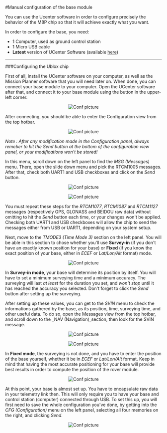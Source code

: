 #Manual configuration of the base module

You can use the Ucenter software in order to configure precisely the behavior of the M8P chip so that it will achieve exactly what you want.

In order to configure the base, you need: 
* 1 Computer, used as ground control station
* 1 Micro USB cable
* **Latest** version of UCenter Software (available [here](https://www.u-blox.com/en/product/u-center-windows))


-----


###Configuring the Ublox chip



First of all, install the UCenter software on your computer, as well as the Mission Planner software that you will need later on. When done, you can connect your base module to your computer. Open the UCenter software after that, and connect it to your base module using the button in the upper-left corner.



<p align="center">
  <img src="./images/conf/1.png?raw=true" alt="Conf picture"/>
</p>



After connecting, you should be able to enter the Configuration view from the top hotbar.



<p align="center">
  <img src="./images/conf/2.png?raw=true" alt="Conf picture"/>
</p>



_Note : After any modification made in the Configuration panel, always remeber to hit the _Send_ button at the bottom of the configuration view panel, or your modifications won't be stored!_



In this menu, scroll down on the left panel to find the _MSG (Messages)_ menu. There, open the slide down menu and pick the RTCM1005 messages. After that, check both UART1 and USB checkboxes and click on the _Send_ button.



<p align="center">
  <img src="./images/conf/3.png?raw=true" alt="Conf picture"/>
</p>



<p align="center">
  <img src="./images/conf/22.png?raw=true" alt="Conf picture"/>
</p>



You must repeat these steps for the _RTCM1077_, _RTCM1087_ and _RTCM1127_ messages (respectively GPS, GLONASS and BEIDOU raw data) without omitting to hit the _Send_ button each time, or your changes won't be applied. Checking both UART1 and USB checkboxes will allow the chip to send the messages either from USB or UART1, depending on your system setup.



Next, move to the _TMODE3 (Time Mode 3)_ section on the left panel. You will be able in this section to chose whether you'll use **Survey-in** (if you don't have an exactly known position for your base) or **Fixed** (if you know the exact position of your base, either in _ECEF_ or _Lat/Lon/Alt_ format) mode. 



<p align="center">
  <img src="./images/conf/cfgs.png?raw=true" alt="Conf picture"/>
</p>



In **Survey-in mode**, your base will determine its position by itself. You will have to set a minimum surveying time and a minimum accuracy. The surveying will last _at least_ for the duration you set, and _won't stop_ until it has reached the accuracy you selected. Don't forget to click the _Send_ button after setting up the surveying.



After setting up these values, you can get to the _SVIN_ menu to check the informations gathered by the base, as its position, time, surveying time, and other useful data. To do so, open the Messages view from the top hotbar, and scroll down to the _NAV (Navigation)_section, then look for the SVIN message. 



<p align="center">
  <img src="./images/conf/svin.png?raw=true" alt="Conf picture"/>
</p>



<p align="center">
  <img src="./images/conf/svinm.png?raw=true" alt="Conf picture"/>
</p>



In **Fixed mode**, the surveying is not done, and you have to enter the position of the base yourself, whether it be in _ECEF_ or _Lat/Lon/Alt_ format. Keep in mind that having the most accurate positioning for your base will provide best results in order to compute the position of the rover module.



<p align="center">
  <img src="./images/conf/5.png?raw=true" alt="Conf picture"/>
</p>



At this point, your base is almost set up. You have to encapsulate raw data in your telemetry link then. This will only require you to have your base and control station (computer) connected through USB. To set this up, you will first need to save the whole configuration you've done, by getting into the _CFG (Configuration)_ menu on the left panel, selecting all four memories on the right, and clicking _Send_.



<p align="center">
  <img src="./images/conf/a1.png?raw=true" alt="Conf picture"/>
</p>
















